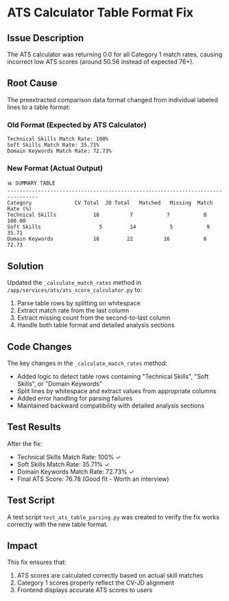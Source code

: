 # ATS Calculator Table Format Fix

## Issue Description
The ATS calculator was returning 0.0 for all Category 1 match rates, causing incorrect low ATS scores (around 50.56 instead of expected 76+).

## Root Cause
The preextracted comparison data format changed from individual labeled lines to a table format:

### Old Format (Expected by ATS Calculator)
```
Technical Skills Match Rate: 100%
Soft Skills Match Rate: 35.71%
Domain Keywords Match Rate: 72.73%
```

### New Format (Actual Output)
```
📊 SUMMARY TABLE
--------------------------------------------------------------------------------
Category              CV Total  JD Total   Matched   Missing  Match Rate (%)
Technical Skills            18          7           7           0          100.00
Soft Skills                   5         14           5           9           35.71
Domain Keywords             18         22          16           6           72.73
```

## Solution
Updated the `_calculate_match_rates` method in `/app/services/ats/ats_score_calculator.py` to:

1. Parse table rows by splitting on whitespace
2. Extract match rate from the last column
3. Extract missing count from the second-to-last column
4. Handle both table format and detailed analysis sections

## Code Changes
The key changes in the `_calculate_match_rates` method:
- Added logic to detect table rows containing "Technical Skills", "Soft Skills", or "Domain Keywords"
- Split lines by whitespace and extract values from appropriate columns
- Added error handling for parsing failures
- Maintained backward compatibility with detailed analysis sections

## Test Results
After the fix:
- Technical Skills Match Rate: 100% ✓
- Soft Skills Match Rate: 35.71% ✓
- Domain Keywords Match Rate: 72.73% ✓
- Final ATS Score: 76.78 (Good fit - Worth an interview)

## Test Script
A test script `test_ats_table_parsing.py` was created to verify the fix works correctly with the new table format.

## Impact
This fix ensures that:
1. ATS scores are calculated correctly based on actual skill matches
2. Category 1 scores properly reflect the CV-JD alignment
3. Frontend displays accurate ATS scores to users

